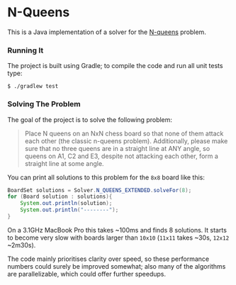 # N-Queens

This is a Java implementation of a solver for
the [N-queens](https://en.wikipedia.org/wiki/Eight_queens_puzzle)
problem.

### Running It

The project is built using Gradle; to compile the code and run all unit tests type:

```shell
$ ./gradlew test
```

### Solving The Problem

The goal of the project is to solve the following problem:

> Place N queens on an NxN chess board so that none of them attack each other (the classic n-queens
> problem). Additionally, please make sure that no three queens are in a straight line at ANY angle,
> so queens on A1, C2 and E3, despite not attacking each other, form a straight line at some angle.

You can print all solutions to this problem for the `8x8` board like this:

```java
BoardSet solutions = Solver.N_QUEENS_EXTENDED.solveFor(8);
for (Board solution : solutions){
    System.out.println(solution);
    System.out.println("--------");
}
```

On a 3.1GHz MacBook Pro this takes ~100ms and finds 8 solutions. It starts to become very slow with
boards larger than `10x10` (`11x11` takes ~30s, `12x12` ~2m30s).

The code mainly prioritises clarity over speed, so these performance numbers could surely be 
improved somewhat; also many of the algorithms are parallelizable, which could offer further 
speedups.